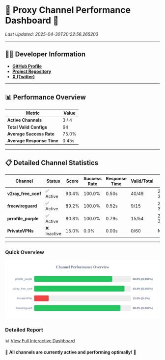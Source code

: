 # 🌟 Proxy Channel Performance Dashboard 🌟

_Last Updated: 2025-04-30T20:22:56.265203_

---

## 👩‍💻 Developer Information

- **[GitHub Profile](https://github.com/4n0nymou3)**  
- **[Project Repository](https://github.com/4n0nymou3/multi-proxy-config-fetcher)**  
- **[X (Twitter)](https://x.com/4n0nymou3)**  

---

## 📊 Performance Overview

| Metric                | Value       |
|-----------------------|-------------|
| **Active Channels**   | 3 / 4       |
| **Total Valid Configs** | 64          |
| **Average Success Rate** | 75.0%      |
| **Average Response Time** | 0.45s       |

---

## 📋 Detailed Channel Statistics

| Channel          | Status     | Score  | Success Rate | Response Time | Valid/Total | Last Success               |
|------------------|------------|--------|--------------|---------------|-------------|----------------------------|
| **v2ray_free_conf**  | ✅ Active  | 93.4%  | 100.0% | 0.50s         | 40/49       | 2025-04-30T20:22:44.143273 |
| **freewireguard**  | ✅ Active  | 89.2%  | 100.0% | 0.52s         | 9/15       | 2025-04-30T20:22:56.263417 |
| **prrofile_purple**  | ✅ Active  | 80.8%  | 100.0% | 0.79s         | 15/54       | 2025-04-30T20:22:43.571765 |
| **PrivateVPNs**  | ❌ Inactive  | 15.0%  | 0.0% | 0.00s         | 0/60       | None |

---

### Quick Overview
<div align="center">
  <a href="https://raw.githubusercontent.com/nullluser/NullRepo/refs/heads/main/assets/channel_stats_chart.svg">
    <img src="https://raw.githubusercontent.com/nullluser/NullRepo/refs/heads/main/assets/channel_stats_chart.svg" alt="Source Performance Statistics" width="800">
  </a>
</div>

### Detailed Report
📊 [View Full Interactive Dashboard](https://htmlpreview.github.io/?https://github.com/nullluser/NullRepo/blob/main/assets/performance_report.html)

🎉 **All channels are currently active and performing optimally!** 🎉
